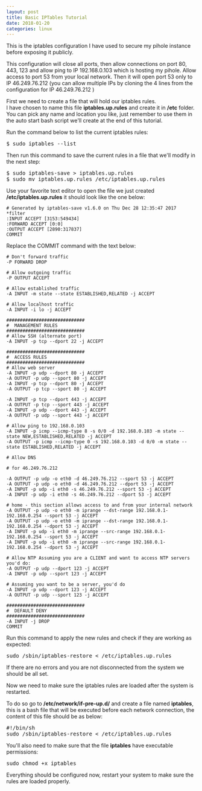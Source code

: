 ```yaml
---
layout: post
title: Basic IPTables Tutorial
date: 2018-01-20
categories: linux
---
```


This is the iptables configuration I have used to secure my pihole instance before exposing it publicly.  

This configuration will close all ports, then allow connections on port 80, 443, 123 and allow ping to IP 192.168.0.103 which is hosting my pihole.
Allow access to port 53 from your local network. 
Then it will open port 53 only to IP 46.249.76.212 (you can allow multiple IPs by cloning the 4 lines from the configuration for IP 46.249.76.212 )


First we need to create a file that will hold our iptables rules.  
I have chosen to name this file **iptables.up.rules** and create it in **/etc** folder. You can pick any name and location you like, just remember to use them in the auto start bash script we'll create at the end of this tutorial.

Run the command below to list the current iptables rules:

<pre>$ sudo iptables --list</pre>
	
Then run this command to save the current rules in a file that we'll modify in the next step:

<pre>$ sudo iptables-save > iptables.up.rules
$ sudo mv iptables.up.rules /etc/iptables.up.rules</pre>

Use your favorite text editor to open the file we just created **/etc/iptables.up.rules** it should look like the one below:
	

	# Generated by iptables-save v1.6.0 on Thu Dec 28 12:35:47 2017
	*filter
	:INPUT ACCEPT [3153:549434]
	:FORWARD ACCEPT [0:0]
	:OUTPUT ACCEPT [2890:317837]
	COMMIT

	
Replace the COMMIT command with the text below:
	

	# Don't forward traffic
	-P FORWARD DROP

	# Allow outgoing traffic
	-P OUTPUT ACCEPT

	# Allow established traffic
	-A INPUT -m state --state ESTABLISHED,RELATED -j ACCEPT

	# Allow localhost traffic
	-A INPUT -i lo -j ACCEPT

	#############################
	#  MANAGEMENT RULES
	#############################
	# Allow SSH (alternate port)
	-A INPUT -p tcp --dport 22 -j ACCEPT

	#############################
	#  ACCESS RULES
	#############################
	# Allow web server
	-A INPUT -p udp --dport 80 -j ACCEPT 
	-A OUTPUT -p udp --sport 80 -j ACCEPT
	-A INPUT -p tcp --dport 80 -j ACCEPT 
	-A OUTPUT -p tcp --sport 80 -j ACCEPT

	-A INPUT -p tcp --dport 443 -j ACCEPT 
	-A OUTPUT -p tcp --sport 443 -j ACCEPT
	-A INPUT -p udp --dport 443 -j ACCEPT 
	-A OUTPUT -p udp --sport 443 -j ACCEPT

	# Allow ping to 192.168.0.103
	-A INPUT -p icmp --icmp-type 8 -s 0/0 -d 192.168.0.103 -m state --state NEW,ESTABLISHED,RELATED -j ACCEPT
	-A OUTPUT -p icmp --icmp-type 0 -s 192.168.0.103 -d 0/0 -m state --state ESTABLISHED,RELATED -j ACCEPT

	# Allow DNS

	# for 46.249.76.212

	-A OUTPUT -p udp -o eth0 -d 46.249.76.212 --sport 53 -j ACCEPT
	-A OUTPUT -p udp -o eth0 -d 46.249.76.212 --dport 53 -j ACCEPT
	-A INPUT -p udp -i eth0 -s 46.249.76.212 --sport 53 -j ACCEPT
	-A INPUT -p udp -i eth0 -s 46.249.76.212 --dport 53 -j ACCEPT

	# home - this section allows access to and from your internal network
	-A OUTPUT -p udp -o eth0 -m iprange --dst-range 192.168.0.1-192.168.0.254 --sport 53 -j ACCEPT
	-A OUTPUT -p udp -o eth0 -m iprange --dst-range 192.168.0.1-192.168.0.254 --dport 53 -j ACCEPT
	-A INPUT -p udp -i eth0 -m iprange --src-range 192.168.0.1-192.168.0.254 --sport 53 -j ACCEPT
	-A INPUT -p udp -i eth0 -m iprange --src-range 192.168.0.1-192.168.0.254 --dport 53 -j ACCEPT

	# Allow NTP Assuming you are a CLIENT and want to access NTP servers you'd do:
	-A OUTPUT -p udp --dport 123 -j ACCEPT 
	-A INPUT -p udp --sport 123 -j ACCEPT

	# Assuming you want to be a server, you'd do
	-A INPUT -p udp --dport 123 -j ACCEPT 
	-A OUTPUT -p udp --sport 123 -j ACCEPT

	#############################
	#  DEFAULT DENY
	#############################
	-A INPUT -j DROP
	COMMIT

	
Run this command to apply the new rules and check if they are working as expected:  
	
<pre>sudo /sbin/iptables-restore < /etc/iptables.up.rules</pre>
	
If there are no errors and you are not disconnected from the system we should be all set.	
	
Now we need to make sure the iptables rules are loaded after the system is restarted.

To do so go to **/etc/network/if-pre-up.d/** and create a file named **iptables**, this is a bash file that will be executed before each network connection,
the content of this file should be as below:

<pre>#!/bin/sh
sudo /sbin/iptables-restore < /etc/iptables.up.rules</pre>	


You'll also need to make sure that the file **iptables** have executable permissions:

<pre>sudo chmod +x iptables</pre>	

Everything should be configured now, restart your system to make sure the rules are loaded properly.

